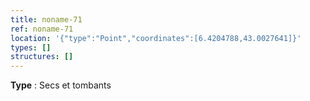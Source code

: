 ```yaml
---
title: noname-71
ref: noname-71
location: '{"type":"Point","coordinates":[6.4204788,43.0027641]}'
types: []
structures: []
---
```


**Type** : Secs et tombants  

